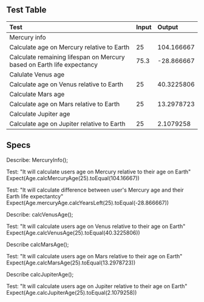 ## Test Table

| Test | Input | Output |
| :------------| :---------------| :-----------|
| Mercury info |
| Calculate age on Mercury relative to Earth | 25 | 104.166667 |
| Calculate remaining lifespan on Mercury based on Earth life expectancy | 75.3 | -28.866667 |
| Calulate Venus age |
| Calculate age on Venus relative to Earth | 25 | 40.3225806 |
| Calculate Mars age |
| Calculate age on Mars relative to Earth | 25 | 13.2978723 |
| Calculate Jupiter age |
| Calculate age on Jupiter relative to Earth | 25 | 2.1079258 |

## Specs

Describe: MercuryInfo();

Test: "It will calculate users age on Mercury relative to their age on Earth"
Expect(Age.calcMercuryAge(25).toEqual(104.16667))

Test: "It will calculate difference between user's Mercury age and their Earth life expectantcy"
Expect(Age.mercuryAge.calcYearsLeft(25).toEqual(-28.866667))

Describe: calcVenusAge();

Test: "It will calculate users age on Venus relative to their age on Earth"
Expect(Age.calcVenusAge(25).toEqual(40.3225806))

Describe calcMarsAge();

Test: "It will calculate users age on Mars relative to their age on Earth"
Expect(Age.calcMarsAge(25).toEqual(13.2978723))

Describe calcJupiterAge();

Test: "It will calculate users age on Jupiter relative to their age on Earth"
Expect(Age.calcJupiterAge(25).toEqual(2.1079258))
